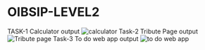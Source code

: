 # OIBSIP-LEVEL2
TASK-1 Calculator output
![calculator](https://user-images.githubusercontent.com/81728283/224354534-ebf3f836-a4b5-480c-890e-8418e8edbf2a.png)
Task-2 Tribute Page output
![Tribute page](https://user-images.githubusercontent.com/81728283/224355652-5c23b5dc-d2c2-4d99-b13a-2b7022467891.png)
Task-3 To do web app output
![to do web app](https://user-images.githubusercontent.com/81728283/224356100-27342e04-6bc5-40d6-8c94-195795614ae4.png)


